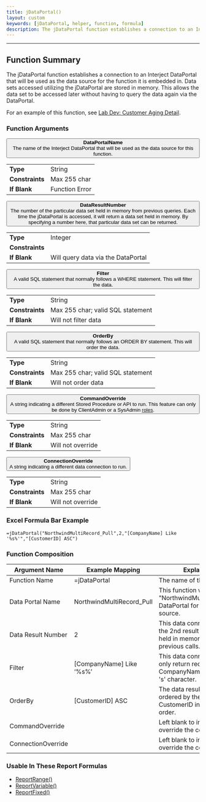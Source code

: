```yaml
---
title: jDataPortal()
layout: custom
keywords: [jDataPortal, helper, function, formula]
description: The jDataPortal function establishes a connection to an Interject DataPortal that will be used as the data source for the function it is embedded in.
---
```

* * *

##  Function Summary

The jDataPortal function establishes a connection to an Interject DataPortal that will be used as the data source for the function it is embedded in. Data sets accessed utilizing the jDataPortal are stored in memory. This allows the data set to be accessed later without having to query the data again via the DataPortal.

For an example of this function, see [Lab Dev: Customer Aging Detail](/wGetStarted/L-Dev-CustomerAgingDetail.html).

###  Function Arguments

<button class="collapsible-parameter">**DataPortalName**<br>The name of the Interject DataPortal that will be used as the data source for this function.</button>
<div markdown="1" class="panel-parameter">
<table>
  <tbody>
    <tr>
		<td class="pph"><b>Type</b></td>
		<td>String</td>
    </tr>
    <tr>
		<td class="pph"><b>Constraints</b></td>
		<td>Max 255 char</td>
    </tr>
    <tr>
		<td class="pph"><b>If Blank</b></td>
		<td>Function Error</td>
    </tr>
  </tbody>
</table>
</div>

<button class="collapsible-parameter">**DataResultNumber**<br>The number of the particular data set held in memory from previous queries. Each time the jDataPortal is accessed, it will return a data set held in memory. By specifying a number here, that particular data set can be returned.</button>
<div markdown="1" class="panel-parameter">
<table>
  <tbody>
    <tr>
		<td class="pph"><b>Type</b></td>
		<td>Integer</td>
    </tr>
    <tr>
		<td class="pph"><b>Constraints</b></td>
		<td></td>
    </tr>
    <tr>
		<td class="pph"><b>If Blank</b></td>
		<td>Will query data via the DataPortal</td>
    </tr>
  </tbody>
</table>
</div>

<button class="collapsible-parameter">**Filter**<br>A valid SQL statement that normally follows a WHERE statement. This will filter the data.</button>
<div markdown="1" class="panel-parameter">
<table>
  <tbody>
    <tr>
		<td class="pph"><b>Type</b></td>
		<td>String</td>
    </tr>
    <tr>
		<td class="pph"><b>Constraints</b></td>
		<td>Max 255 char; valid SQL statement</td>
    </tr>
    <tr>
		<td class="pph"><b>If Blank</b></td>
		<td>Will not filter data</td>
    </tr>
  </tbody>
</table>
</div>

<button class="collapsible-parameter">**OrderBy**<br>A valid SQL statement that normally follows an ORDER BY statement. This will order the data.</button>
<div markdown="1" class="panel-parameter">
<table>
  <tbody>
    <tr>
		<td class="pph"><b>Type</b></td>
		<td>String</td>
    </tr>
    <tr>
		<td class="pph"><b>Constraints</b></td>
		<td>Max 255 char; valid SQL statement</td>
    </tr>
    <tr>
		<td class="pph"><b>If Blank</b></td>
		<td>Will not order data</td>
    </tr>
  </tbody>
</table>
</div>

<button class="collapsible-parameter">**CommandOverride**<br>A string indicating a different Stored Procedure or API to run. This feature can only be done by ClientAdmin or a SysAdmin [roles](/wPortal/INTERJECT-Roles.html).</button>
<div markdown="1" class="panel-parameter">
<table>
  <tbody>
    <tr>
		<td class="pph"><b>Type</b></td>
		<td>String</td>
    </tr>
    <tr>
		<td class="pph"><b>Constraints</b></td>
		<td>Max 255 char</td>
    </tr>
    <tr>
		<td class="pph"><b>If Blank</b></td>
		<td>Will not override</td>
    </tr>
  </tbody>
</table>
</div>

<button class="collapsible-parameter">**ConnectionOverride**<br>A string indicating a different data connection to run.</button>
<div markdown="1" class="panel-parameter">
<table>
  <tbody>
    <tr>
		<td class="pph"><b>Type</b></td>
		<td>String</td>
    </tr>
    <tr>
		<td class="pph"><b>Constraints</b></td>
		<td>Max 255 char</td>
    </tr>
    <tr>
		<td class="pph"><b>If Blank</b></td>
		<td>Will not override</td>
    </tr>
  </tbody>
</table>
</div>

###  Excel Formula Bar Example

```Excel
=jDataPortal("NorthwindMultiRecord_Pull",2,"[CompanyName] Like '%s%'","[CustomerID] ASC")
```

###  Function Composition

| Argument Name  |  Example Mapping  |  Explanation   |  
|------|------|------|
|  Function Name  |  =jDataPortal  |  The name of this function.  |  
|  Data Portal Name  |  NorthwindMultiRecord_Pull  |  This function will use the "NorthwindMultiRecord_Pull" DataPortal for the data source.  |  
|  Data Result Number  |  2  |  This data connection will use the 2nd result set previously held in memory from previous calls.  |  
|  Filter  |  [CompanyName] Like ‘%s%’  |  This data connection will only return records whose CompanyName contains an 's' character.  |  
|  OrderBy  |  [CustomerID] ASC  |  The data result will be ordered by the column CustomerID in ascending order.  |  
|  CommandOverride  |    |  Left blank to indicate to not override the command.  |  
|  ConnectionOverride  |    |  Left blank to indicate to not override the connection.  |  

###  Usable In These Report Formulas

* [ReportRange()](ReportRange.html)
* [ReportVariable()](ReportVariable.html)
* [ReportFixed()](ReportFixed.html)

